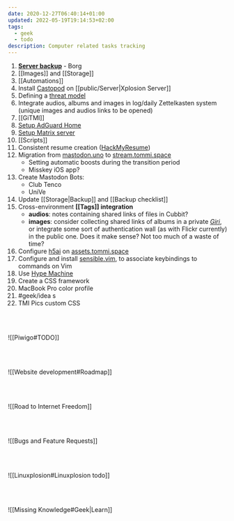 ```yaml
---
date: 2020-12-27T06:40:14+01:00
updated: 2022-05-19T19:14:53+02:00
tags:
  - geek
  - todo
description: Computer related tasks tracking
---
```

1. [**Server backup**](https://github.com/yunohost-Apps/borg_ynh 'Borg YunoHost pagckage on GitHub') - Borg
1. [[Images]] and [[Storage]]
1. [[Automations]]
1. Install [Castopod](https://castopod.org 'Castopod') on [[public/Server|Xplosion Server]]
1. Defining a [threat model](https://protonmail.com/blog/what-is-a-threat-model/ 'Privacy Decrypted #1: What is a threat model?')
3. Integrate audios, albums and images in log/daily Zettelkasten system (unique images and audios links to be opened)
1. [[GiTMI]]
1. [Setup AdGuard Home](https://adguard.tommi.space 'AdGuard')
1. [Setup Matrix server](https://github.com/matrix-org/synapse#id5 'Install Synapse')
9. [[Scripts]]
1. Consistent resume creation ([HackMyResume](https://github.com/hacksalot/HackMyResume 'HackMyResume on GitHub'))
1. Migration from [mastodon.uno](https://mastodon.uno/@tommi 'Tommi on Mastodon.uno') to [stream.tommi.space](https://stream.tommi.space 'Tommi’s Stream')
	- Setting automatic boosts during the transition period
	- Misskey iOS app?
2. Create Mastodon Bots:
	- Club Tenco
	- UniVe
3. Update [[Storage|Backup]] and [[Backup checklist]]
4. Cross-environment **[[Tags]] integration**
	- **audios**: notes containing shared links of files in Cubbit?
	- **images**: consider collecting shared links of albums in a private *[Giri](/giri 'Giri')*, or integrate some sort of authentication wall (as with Flickr currently) in the public one. Does it make sense? Not too much of a waste of time?
5. Configure [h5ai](https://larsjung.de/h5ai/ 'h5ai') on [assets.tommi.space](https://assets.tommi.space 'Tommi’s assets')
1. Configure and install [sensible.vim](https://github.com/tpope/vim-sensible 'sensible.vim on GitHub'), to associate keybindings to commands on Vim
7. Use [Hype Machine](https://hypem.com 'Hype Machine')
8. Create a CSS framework
9. MacBook Pro color profile
10. #geek/idea s
11. TMI Pics custom CSS

<br>
<br>

![[Piwigo#TODO]]

<br>
<br>

![[Website development#Roadmap]]

<br>
<br>

![[Road to Internet Freedom]]

<br>
<br>

![[Bugs and Feature Requests]]

<br>
<br>

![[Linuxplosion#Linuxplosion todo]]

<br>
<br>

![[Missing Knowledge#Geek|Learn]]

[Yunohost]: https://yunohost.org/ 'Yunohost'

